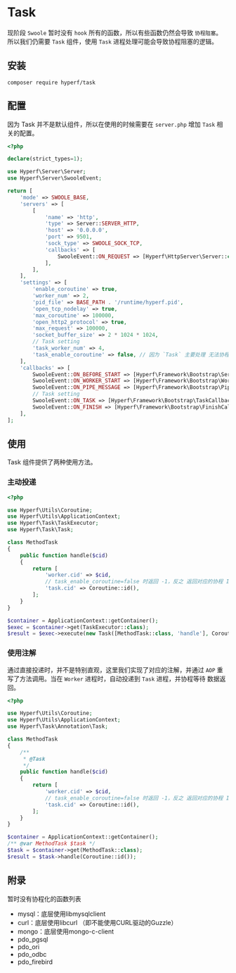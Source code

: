 # Task

现阶段 `Swoole` 暂时没有 `hook` 所有的函数，所以有些函数仍然会导致 `协程阻塞`。
所以我们仍需要 `Task` 组件，使用 `Task` 进程处理可能会导致协程阻塞的逻辑。

## 安装

```
composer require hyperf/task
```

## 配置

因为 Task 并不是默认组件，所以在使用的时候需要在 `server.php` 增加 `Task` 相关的配置。

```php
<?php

declare(strict_types=1);

use Hyperf\Server\Server;
use Hyperf\Server\SwooleEvent;

return [
    'mode' => SWOOLE_BASE,
    'servers' => [
        [
            'name' => 'http',
            'type' => Server::SERVER_HTTP,
            'host' => '0.0.0.0',
            'port' => 9501,
            'sock_type' => SWOOLE_SOCK_TCP,
            'callbacks' => [
                SwooleEvent::ON_REQUEST => [Hyperf\HttpServer\Server::class, 'onRequest'],
            ],
        ],
    ],
    'settings' => [
        'enable_coroutine' => true,
        'worker_num' => 2,
        'pid_file' => BASE_PATH . '/runtime/hyperf.pid',
        'open_tcp_nodelay' => true,
        'max_coroutine' => 100000,
        'open_http2_protocol' => true,
        'max_request' => 100000,
        'socket_buffer_size' => 2 * 1024 * 1024,
        // Task setting
        'task_worker_num' => 4,
        'task_enable_coroutine' => false, // 因为 `Task` 主要处理 无法协程化的方法，所以这里推荐设为 `false`。
    ],
    'callbacks' => [
        SwooleEvent::ON_BEFORE_START => [Hyperf\Framework\Bootstrap\ServerStartCallback::class, 'beforeStart'],
        SwooleEvent::ON_WORKER_START => [Hyperf\Framework\Bootstrap\WorkerStartCallback::class, 'onWorkerStart'],
        SwooleEvent::ON_PIPE_MESSAGE => [Hyperf\Framework\Bootstrap\PipeMessageCallback::class, 'onPipeMessage'],
        // Task setting
        SwooleEvent::ON_TASK => [Hyperf\Framework\Bootstrap\TaskCallback::class, 'onTask'],
        SwooleEvent::ON_FINISH => [Hyperf\Framework\Bootstrap\FinishCallback::class, 'onFinish'],
    ],
];

```
## 使用

Task 组件提供了两种使用方法。

### 主动投递


```php
<?php

use Hyperf\Utils\Coroutine;
use Hyperf\Utils\ApplicationContext;
use Hyperf\Task\TaskExecutor;
use Hyperf\Task\Task;

class MethodTask
{
    public function handle($cid)
    {
        return [
            'worker.cid' => $cid,
            // task_enable_coroutine=false 时返回 -1，反之 返回对应的协程 ID
            'task.cid' => Coroutine::id(),
        ];
    }
}

$container = ApplicationContext::getContainer();
$exec = $container->get(TaskExecutor::class);
$result = $exec->execute(new Task([MethodTask::class, 'handle'], Coroutine::id()));

```
### 使用注解

通过直接投递时，并不是特别直观，这里我们实现了对应的注解，并通过 `AOP` 重写了方法调用。当在 `Worker` 进程时，自动投递到 `Task` 进程，并协程等待 数据返回。

```php
<?php

use Hyperf\Utils\Coroutine;
use Hyperf\Utils\ApplicationContext;
use Hyperf\Task\Annotation\Task;

class MethodTask
{
    /**
     * @Task
     */
    public function handle($cid)
    {
        return [
            'worker.cid' => $cid,
            // task_enable_coroutine=false 时返回 -1，反之 返回对应的协程 ID
            'task.cid' => Coroutine::id(),
        ];
    }
}

$container = ApplicationContext::getContainer();
/** @var MethodTask $task */
$task = $container->get(MethodTask::class);
$result = $task->handle(Coroutine::id());

```

## 附录

暂时没有协程化的函数列表

- mysql：底层使用libmysqlclient
- curl：底层使用libcurl （即不能使用CURL驱动的Guzzle）
- mongo：底层使用mongo-c-client
- pdo_pgsql
- pdo_ori
- pdo_odbc
- pdo_firebird

